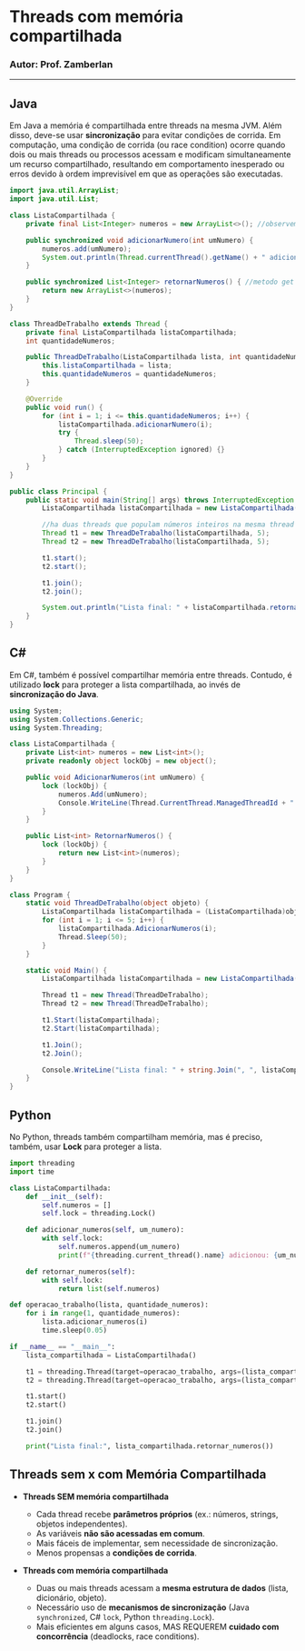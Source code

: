 # Threads com memória compartilhada
### Autor: Prof. Zamberlan

---

## Java

Em Java a memória é compartilhada entre threads na mesma JVM. Além disso, deve-se usar **sincronização** para evitar condições de corrida. Em computação, uma condição de corrida (ou race condition) ocorre quando dois ou mais threads ou processos acessam e modificam simultaneamente um recurso compartilhado, resultando em comportamento inesperado ou erros devido à ordem imprevisível em que as operações são executadas. 

```java
import java.util.ArrayList;
import java.util.List;

class ListaCompartilhada {
    private final List<Integer> numeros = new ArrayList<>(); //observem a visibilidade final

    public synchronized void adicionarNumero(int umNumero) {
        numeros.add(umNumero);
        System.out.println(Thread.currentThread().getName() + " adicionou: " + umNumero);
    }

    public synchronized List<Integer> retornarNumeros() { //metodo get de acesso tipo leitura da lista numeros
        return new ArrayList<>(numeros);
    }
}

class ThreadDeTrabalho extends Thread {
    private final ListaCompartilhada listaCompartilhada;
    int quantidadeNumeros;

    public ThreadDeTrabalho(ListaCompartilhada lista, int quantidadeNumeros) {
        this.listaCompartilhada = lista;
        this.quantidadeNumeros = quantidadeNumeros;
    }

    @Override
    public void run() {
        for (int i = 1; i <= this.quantidadeNumeros; i++) {
            listaCompartilhada.adicionarNumero(i);
            try {
                Thread.sleep(50);
            } catch (InterruptedException ignored) {}
        }
    }
}

public class Principal {
    public static void main(String[] args) throws InterruptedException {
        ListaCompartilhada listaCompartilhada = new ListaCompartilhada();

        //ha duas threads que populam números inteiros na mesma thread
        Thread t1 = new ThreadDeTrabalho(listaCompartilhada, 5);
        Thread t2 = new ThreadDeTrabalho(listaCompartilhada, 5);

        t1.start();
        t2.start();

        t1.join();
        t2.join();

        System.out.println("Lista final: " + listaCompartilhada.retornarNumeros());
    }
}
```


## C#

Em C#, também é possível compartilhar memória entre threads. Contudo, é utilizado **lock** para proteger a lista compartilhada, ao invés de **sincronização do Java**.

```csharp
using System;
using System.Collections.Generic;
using System.Threading;

class ListaCompartilhada {
    private List<int> numeros = new List<int>();
    private readonly object lockObj = new object();

    public void AdicionarNumeros(int umNumero) {
        lock (lockObj) {
            numeros.Add(umNumero);
            Console.WriteLine(Thread.CurrentThread.ManagedThreadId + " adicionou: " + umNumero);
        }
    }

    public List<int> RetornarNumeros() {
        lock (lockObj) {
            return new List<int>(numeros);
        }
    }
}

class Program {
    static void ThreadDeTrabalho(object objeto) {
        ListaCompartilhada listaCompartilhada = (ListaCompartilhada)objeto;
        for (int i = 1; i <= 5; i++) {
            listaCompartilhada.AdicionarNumeros(i);
            Thread.Sleep(50);
        }
    }

    static void Main() {
        ListaCompartilhada listaCompartilhada = new ListaCompartilhada();

        Thread t1 = new Thread(ThreadDeTrabalho);
        Thread t2 = new Thread(ThreadDeTrabalho);

        t1.Start(listaCompartilhada);
        t2.Start(listaCompartilhada);

        t1.Join();
        t2.Join();

        Console.WriteLine("Lista final: " + string.Join(", ", listaCompartilhada.RetornarNumeros()));
    }
}
```


## Python

No Python, threads também compartilham memória, mas é preciso, também, usar **Lock** para proteger a lista.

```python
import threading
import time

class ListaCompartilhada:
    def __init__(self):
        self.numeros = []
        self.lock = threading.Lock()

    def adicionar_numeros(self, um_numero):
        with self.lock:
            self.numeros.append(um_numero)
            print(f"{threading.current_thread().name} adicionou: {um_numero}")

    def retornar_numeros(self):
        with self.lock:
            return list(self.numeros)

def operacao_trabalho(lista, quantidade_numeros):
    for i in range(1, quantidade_numeros):
        lista.adicionar_numeros(i)
        time.sleep(0.05)

if __name__ == "__main__":
    lista_compartilhada = ListaCompartilhada()

    t1 = threading.Thread(target=operacao_trabalho, args=(lista_compartilhada,5))
    t2 = threading.Thread(target=operacao_trabalho, args=(lista_compartilhada,5))

    t1.start()
    t2.start()

    t1.join()
    t2.join()

    print("Lista final:", lista_compartilhada.retornar_numeros())
```


## Threads sem x com Memória Compartilhada

* **Threads SEM memória compartilhada**

  * Cada thread recebe **parâmetros próprios** (ex.: números, strings, objetos independentes).
  * As variáveis **não são acessadas em comum**.
  * Mais fáceis de implementar, sem necessidade de sincronização.
  * Menos propensas a **condições de corrida**.

* **Threads com memória compartilhada**

  * Duas ou mais threads acessam a **mesma estrutura de dados** (lista, dicionário, objeto).
  * Necessário uso de **mecanismos de sincronização** (Java `synchronized`, C# `lock`, Python `threading.Lock`).
  * Mais eficientes em alguns casos, MAS REQUEREM **cuidado com concorrência** (deadlocks, race conditions).

